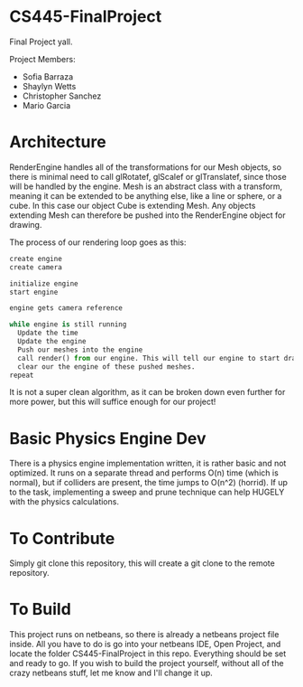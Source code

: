 # CS445-FinalProject
Final Project yall.

Project Members:
 - Sofia Barraza
 - Shaylyn Wetts
 - Christopher Sanchez
 - Mario Garcia
  
# Architecture
RenderEngine handles all of the transformations for our Mesh objects, so there is minimal need to call glRotatef, glScalef or glTranslatef, since
those will be handled by the engine. Mesh is an abstract class with a transform, meaning it can be extended to be anything else, like a line or sphere, 
or a cube. In this case our object Cube is extending Mesh. Any objects extending Mesh can therefore be pushed into the RenderEngine object for drawing. 
  
The process of our rendering loop goes as this:
```Python
create engine
create camera

initialize engine
start engine

engine gets camera reference

while engine is still running
  Update the time
  Update the engine
  Push our meshes into the engine
  call render() from our engine. This will tell our engine to start drawing our meshes.
  clear our the engine of these pushed meshes.
repeat
```
It is not a super clean algorithm, as it can be broken down even further for more power, but this will suffice enough for our project!

# Basic Physics Engine Dev
There is a physics engine implementation written, it is rather basic and not optimized. It runs on a separate thread and performs O(n)
time (which is normal), but if colliders are present, the time jumps to O(n^2) (horrid). If up to the task, implementing a sweep and 
prune technique can help HUGELY with the physics calculations.

# To Contribute
Simply git clone this repository, this will create a git clone to the remote repository.

# To Build
This project runs on netbeans, so there is already a netbeans project file inside. All you have to do is go into your netbeans IDE, Open Project, and
locate the folder CS445-FinalProject in this repo. Everything should be set and ready to go. If you wish to build the project yourself, without all
of the crazy netbeans stuff, let me know and I'll change it up.
